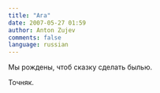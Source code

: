 ```yaml
---
title: "Ага"
date: 2007-05-27 01:59
author: Anton Zujev
comments: false
language: russian
---
```


Мы рождены, чтоб сказку сделать былью.

Точняк.
